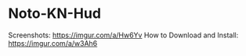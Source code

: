 # Noto-KN-Hud
Screenshots: https://imgur.com/a/Hw6Yv
How to Download and Install: https://imgur.com/a/w3Ah6
